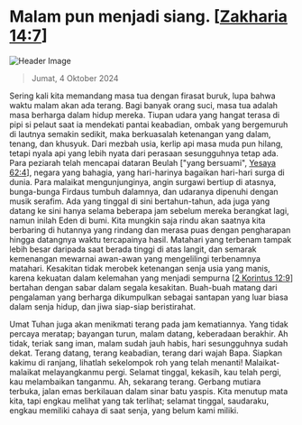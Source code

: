 
# Malam pun menjadi siang. [[Zakharia 14:7](http://alkitab.sabda.org/?Zakharia%2014:7)]

![Header Image](https://alkitab.app/slice/sunrise.jpg)

> Jumat, 4 Oktober 2024

Sering kali kita memandang masa tua dengan firasat buruk, lupa bahwa waktu malam akan ada terang. Bagi banyak orang suci, masa tua adalah masa berharga dalam hidup mereka. Tiupan udara yang hangat terasa di pipi si pelaut saat ia mendekati pantai keabadian, ombak yang bergemuruh di lautnya semakin sedikit, maka berkuasalah ketenangan yang dalam, tenang, dan khusyuk. Dari mezbah usia, kerlip api masa muda pun hilang, tetapi nyala api yang lebih nyata dari perasaan sesungguhnya tetap ada. Para peziarah telah mencapai dataran Beulah ["yang bersuami", [Yesaya 62:4](http://alkitab.sabda.org/?Yesaya%2062:4)], negara yang bahagia, yang hari-harinya bagaikan hari-hari surga di dunia. Para malaikat mengunjunginya, angin surgawi bertiup di atasnya, bunga-bunga Firdaus tumbuh dalamnya, dan udaranya dipenuhi dengan musik serafim. Ada yang tinggal di sini bertahun-tahun, ada juga yang datang ke sini hanya selama beberapa jam sebelum mereka berangkat lagi, namun inilah Eden di bumi. Kita mungkin saja rindu akan saatnya kita berbaring di hutannya yang rindang dan merasa puas dengan pengharapan hingga datangnya waktu tercapainya hasil. Matahari yang terbenam tampak lebih besar daripada saat berada tinggi di atas langit, dan semarak kemenangan mewarnai awan-awan yang mengelilingi terbenamnya matahari. Kesakitan tidak merobek ketenangan senja usia yang manis, karena kekuatan dalam kelemahan yang menjadi sempurna [[2 Korintus 12:9](http://alkitab.sabda.org/?2%20Korintus%2012:9)] bertahan dengan sabar dalam segala kesakitan. Buah-buah matang dari pengalaman yang berharga dikumpulkan sebagai santapan yang luar biasa dalam senja hidup, dan jiwa siap-siap beristirahat.

Umat Tuhan juga akan menikmati terang pada jam kematiannya. Yang tidak percaya meratap; bayangan turun, malam datang, keberadaan berakhir. Ah tidak, teriak sang iman, malam sudah jauh habis, hari sesungguhnya sudah dekat. Terang datang, terang keabadian, terang dari wajah Bapa. Siapkan kakimu di ranjang, lihatlah sekelompok roh yang telah menanti! Malaikat-malaikat melayangkanmu pergi. Selamat tinggal, kekasih, kau telah pergi, kau melambaikan tanganmu. Ah, sekarang terang. Gerbang mutiara terbuka, jalan emas berkilauan dalam sinar batu yaspis. Kita menutup mata kita, tapi engkau melihat yang tak terlihat; selamat tinggal, saudaraku, engkau memiliki cahaya di saat senja, yang belum kami miliki.
    